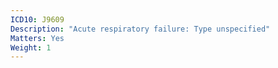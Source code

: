 ```yaml
---
ICD10: J9609
Description: "Acute respiratory failure: Type unspecified"
Matters: Yes
Weight: 1
---
```

